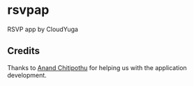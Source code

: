 # rsvpap
RSVP app by CloudYuga

## Credits
Thanks to [Anand Chitipothu](https://twitter.com/anandology) for helping us with the application development. 
